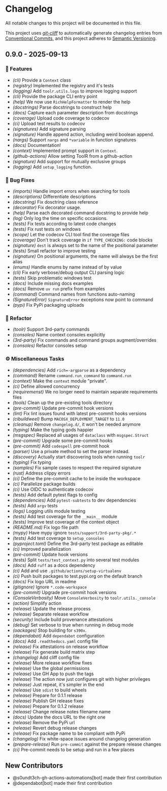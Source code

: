 # Changelog

All notable changes to this project will be documented in this file.

This project uses [*git-cliff*](https://git-cliff.org/) to automatically generate changelog entries
from [Conventional Commits](https://www.conventionalcommits.org/en/v1.0.0/), and this project adheres
to [Semantic Versioning](https://semver.org/spec/v2.0.0.html).

## 0.9.0 - 2025-09-13

### <!-- 0 -->🚀 Features

- *(cli)* Provide a `Context` class
- *(registry)* Implemented the registry and it's tests
- *(logging)* Add `toolr.utils.logs` to improve logging support
- *(cli)* Provide the package CLI entry point
- *(help)* We now use ``RichHelpFormatter`` to render the help
- *(docstrings)* Parse docstrings to construct help
- *(docs)* Capture each parameter description from docstrings
- *(coverage)* Upload code coverage to codecov
- *(ci)* Upload test results to codecov
- *(signatures)* Add signature parsing
- *(signature)* Handle append action, including weird boolean append.
- *(nargs)* Support ``nargs`` and ``*variable`` in function signatures
- *(docs)* Documentation!
- *(context)* Implemented prompt support in ``Context``.
- *(github-actions)* Allow setting ToolR from a github-action
- *(signature)* Add support for mutually exclusive groups
- *(logging)* Add `setup_logging` function.

### <!-- 1 -->🐛 Bug Fixes

- *(imports)* Handle import errors when searching for tools
- *(descriptions)* Differentiate descriptions
- *(docstring)* Fix dosctring class reference
- *(decorator)* Fix decorator usage.
- *(help)* Parse each decorated command docstring to provide help
- *(log)* Only log the time on specific occasions.
- *(tests)* Fix tests according to latest code changes
- *(tests)* Fix rust tests on windows
- *(scope)* Let the codecov CLI tool find the coverage files
- *(coverage)* Don't track coverage in ``if TYPE_CHECKING:`` code blocks
- *(signature)* `dest` is always set to the name of the positional parameter
- *(tests)* Small refactor to improve testing
- *(signature)* On positional arguments, the name will always be the first alias
- *(enums)* Handle enums by name instead of by value
- *(cli)* Fix early verbose/debug output CLI parsing logic
- *(tests)* Skip problematic windows test
- *(docs)* Include missing docs examples
- *(docs)* Remove `uv run` prefix from examples
- *(command)* Command names from functions auto-naming
- *(SignatureError)* `SignatureError` exceptions now point to command
- *(pypi)* Fix PyPi packaging uploads

### <!-- 2 -->🚜 Refactor

- *(toolr)* Support 3rd-party commands
- *(consoles)* Name context consoles explicitly
- *(3rd-party)* Fix commands and command groups augment/overrides
- *(consoles)* Refactor consoles setup

### <!-- 7 -->⚙️ Miscellaneous Tasks

- *(dependencies)* Add `rich=-argparse` as a dependency
- *(command)* Rename `command.run_command` to `command.run`
- *(context)* Make the ``context`` module "private".
- *(ci)* Define allowed concurrency
- *(requiremenst)* We no longer need to maintain separate requirements files
- *(tools)* Clean up the pre-existing tools directory
- *(pre-commit)* Update pre-commit hook versions
- *(lint)* Fix lint issues found with latest pre-commit hooks versions
- *(cibuildweel)* Bump `MACOSX_DEPLOYMENT_TARGET` to `11.0`
- *(cleanup)* Remove `changelog.d/`, it won't be needed anymore
- *(typing)* Make the typing gods happier
- *(msgspec)* Replaced all usages of ``dataclass`` with ``msgspec.Struct``
- *(pre-commit)* Upgrade some pre-commit hooks
- *(pre-commit)* Add ``codespell`` pre-commit hook
- *(parser)* Use a private method to set the parser instead.
- *(discovery)* Actually start discovering tools when running ``toolr``
- *(typing)* Fix typing
- *(samples)* Fix sample cases to respect the required signature
- *(rust)* Address clippy errors
- *(ci)* Define the pre-commit cache to be inside the workspace
- *(ci)* Parallelize package builds
- *(ci)* Use OIDC to authenticate codecov
- *(tests)* Add default pytest flags to config
- *(dependencies)* Add ``pytest-subtests`` to dev dependencies
- *(tests)* Add ``argv`` tests
- *(logs)* Logging utils module testing
- *(tests)* Add test coverage for the `__main__` module
- *(tests)* Improve test coverage of the context object
- *(README.md)* Fix logo file path
- *(mypy)* Have mypy ignore `tests/support/3rd-party-pkg/.*`
- *(tests)* Add test coverage to ``setup_consoles``
- *(pyproject.toml)* Define the 3rd-party test package as editable
- *(ci)* Improved parallelization
- *(pre-commit)* Update hook versions
- *(tests)* Split `tests/test_context.py` into several test modules
- *(docs)* Add ``ruff`` as a docs dependency
- *(ci)* Add and use ``.github/actions/setup-virtualenv``
- *(ci)* Push built packages to test.pypi.org on the default branch
- *(docs)* Fix logo URL in readme
- *(gitignore)* Ignore `*.code-workspace`
- *(pre-commit)* Upgrade pre-commit hook versions
- *(ConsoleVerbosity)* Move `ConsoleVerbosity` to  `toolr.utils._console`
- *(action)* Simplify action
- *(release)* Update the release process
- *(release)* Separate release workflow
- *(security)* Include build provenance attestations
- *(debug)* Set verbose to true when running in debug mode
- *(oackages)* Stop building for `s390x`.
- *(dependabot)* Add `dependabot` configuration
- *(docs)* Add `.readthedocs.yaml` config file
- *(release)* Fix attestations on release workflow
- *(release)* Fix generate build matrix step
- *(changelog)* Add cliff config file
- *(release)* More release workflow fixes
- *(release)* Use the global permissions
- *(release)* Use GH App to push the tags
- *(release)* The action now just configures git with higher privileges
- *(release)* Just repeat, it's simpler in the end
- *(release)* Use `sdist` to build wheels
- *(release)* Prepare for 0.1.1 release
- *(release)* Publish GH release fixes
- *(release)* Prepare for 0.1.2 release
- *(release)* Change release notes filename name
- *(docs)* Update the docs URL to  the right one
- *(release)* Remove the PyPi url
- *(release)* Revert debug release changes
- *(release)* Fix package name to be compliant with PyPi
- *(changelog)* Fix white-space issues around changelog generation
- *(prepare-release)* Run `pre-commit` against the prepare release changes
- *(ci)* Pre-commit needs to be setup and run in a few places

## New Contributors

- @s0undt3ch-gh-actions-automations[bot] made their first contribution
- @dependabot[bot] made their first contribution
